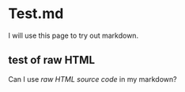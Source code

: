 # Test.md

I will use this page to try out markdown.

## test of raw HTML

Can I use <i>raw HTML source code</i> in my markdown?
